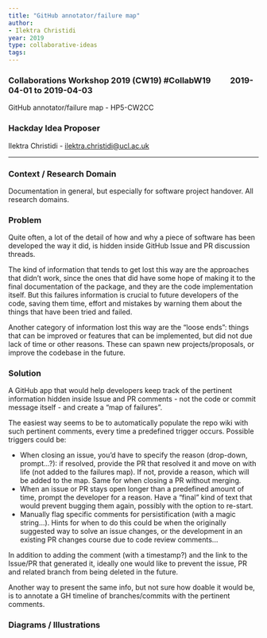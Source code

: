 ```yaml
---
title: "GitHub annotator/failure map"
author:
- Ilektra Christidi
year: 2019
type: collaborative-ideas
tags:
---
```

### Collaborations Workshop 2019 (CW19) #CollabW19          2019-04-01 to 2019-04-03

GitHub annotator/failure map - HP5-CW2CC


### **Hackday Idea Proposer**

Ilektra Christidi - ilektra.christidi@ucl.ac.uk

---

### Context / Research Domain

Documentation in general, but especially for software project handover. All research domains.


### Problem

Quite often, a lot of the detail of how and why a piece of software has been developed the way it did, is hidden inside GitHub Issue and PR discussion threads. 

The kind of information that tends to get lost this way are the approaches that didn’t work, since the ones that did have some hope of making it to the final documentation of the package, and they are the code implementation itself. But this failures information is crucial to future developers of the code, saving them time, effort and mistakes by warning them about the things that have been tried and failed.

Another category of information lost this way are the “loose ends”: things that can be improved or features that can be implemented, but did not due lack of time or other reasons. These can spawn new projects/proposals, or improve the codebase in the future.


### Solution

A GitHub app that would help developers keep track of the pertinent information hidden inside Issue and PR comments - not the code or commit message itself - and create a “map of failures”. 

The easiest way seems to be to automatically populate the repo wiki with such pertinent comments, every time a predefined trigger occurs. Possible triggers could be:



*   When closing an issue, you’d have to specify the reason (drop-down, prompt…?): if resolved, provide the PR that resolved it and move on with life (not added to the failures map). If not, provide a reason, which will be added to the map. Same for when closing a PR without merging.
*   When an issue or PR stays open longer than a predefined amount of time, prompt the developer for a reason. Have a “final” kind of text that would prevent bugging them again, possibly with the option to re-start.
*   Manually flag specific comments for persistification (with a magic string…). Hints for when to do this could be when the originally suggested way to solve an issue changes, or the development in an existing PR changes course due to code review comments...

In addition to adding the comment (with a timestamp?) and the link to the Issue/PR that generated it, ideally one would like to prevent the issue, PR and related branch from being deleted in the future.

Another way to present the same info, but not sure how doable it would be, is to annotate a GH timeline of branches/commits with the pertinent comments.


### Diagrams / Illustrations

